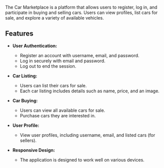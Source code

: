 The Car Marketplace is a platform that allows users to register, log in, and participate in buying and selling cars. Users can view profiles, list cars for sale, and explore a variety of available vehicles.


## Features

- **User Authentication:**
  - Register an account with username, email, and password.
  - Log in securely with email and password.
  - Log out to end the session.

- **Car Listing:**
  - Users can list their cars for sale.
  - Each car listing includes details such as name, price, and an image.

- **Car Buying:**
  - Users can view all available cars for sale.
  - Purchase cars they are interested in.

- **User Profile:**
  - View user profiles, including username, email, and listed cars (for sellers).

- **Responsive Design:**
  - The application is designed to work well on various devices.
